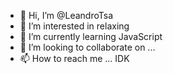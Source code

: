 - 👋 Hi, I’m @LeandroTsa
- 👀 I’m interested in relaxing
- 🌱 I’m currently learning JavaScript
- 💞️ I’m looking to collaborate on ...
- 📫 How to reach me ... IDK

<!---
LeandroTsa/LeandroTsa is a ✨ special ✨ repository because its `README.md` (this file) appears on your GitHub profile.
You can click the Preview link to take a look at your changes.
--->
